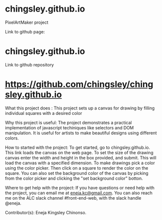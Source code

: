 # chingsley.github.io
PixelArtMaker project

Link to github page:
# chingsley.github.io

Link to github repository
# https://github.com/chingsley/chingsley.github.io


What this project does : 
 This project sets up a canvas for drawing by filling individual squares with a desired color

Why this project is useful:
 The project demonstrates a practical implementation of javascript techiniques like selectors and DOM manipulation.
 It is useful for artists to make beautiful designs using different colors.

How to started with the project:
 To get started, go to chingsley.github.io. This link loads the canvas on the web page. To set the size of the drawing canvas
 enter the width and height in the box provided, and submit. This will load the canvas with a specified dimension. To make drawings
 pick a color using the color picker. Then click on a square to render the color on the square. You can also set the background color
 of the canvas by picking from the color picker and clicking the "set background color" botton.

Where to get help with the project:
    If you have questions or need help with the project, you can email me at eneja.kc@gmail.com. You can also reach me on the ALC slack
    channel #front-end-web, with the slack handle @eneja.


Contributor(s):
    Eneja Kingsley Chinonso.